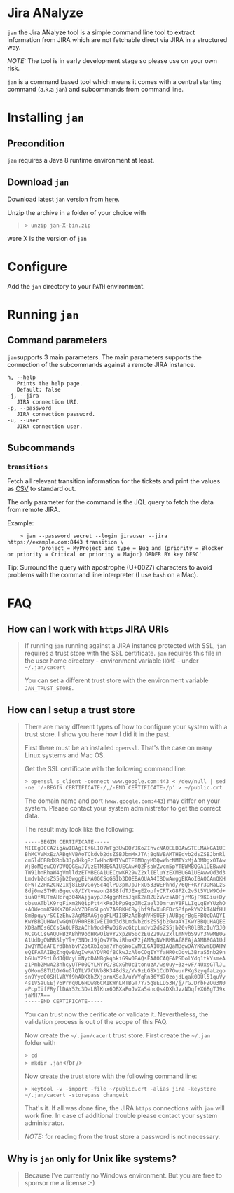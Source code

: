 # Jira ANalyze

`jan` the Jira ANalyze tool is a simple command line tool to extract
information from JIRA which are not fetchable direct via JIRA in a structured
way.

*NOTE:* The tool is in early development stage so please use on your own risk.

`jan` is a command based tool which means it comes with a central starting
command (a.k.a `jan`) and subcommands from command line.

# Installing `jan`

## Precondition

`jan` requires a Java 8 runtime environment at least.

## Download `jan`

Download latest `jan` version from [here](http://www.speexx.de/jan/LATEST).

Unzip the archive in a folder of your choice with 

> `> unzip jan-X-bin.zip`

were X is the version of `jan`

# Configure

Add the `jan` directory to your `PATH` environment.

# Running `jan`

## Command parameters

`jan`supports 3 main parameters. The main parameters supports the connection 
of the subcommands against a remote JIRA instance.

    h, --help
       Prints the help page.
       Default: false
    -j, --jira
       JIRA connection URI.
    -p, --password
       JIRA connection password.
    -u, --user
       JIRA connection user.


## Subcommands

### `transitions`

Fetch all relevant transition information for the tickets and print
the values as [CSV](https://en.wikipedia.org/wiki/Comma-separated_values "CSV at Wikipedia")
to standard out.

The only parameter for the command is the JQL query to fetch the data
from remote JIRA.

Example:

        > jan --password secret --login jirauser --jira https://example.com:8443 transition \
              'project = MyProject and type = Bug and (priority = Blocker or priority = Critical or priority = Major) ORDER BY key DESC'

Tip: Surround the query with apostrophe (U+0027) characters to avoid problems with
the command line interpreter (I use `bash` on a Mac).

# FAQ

## How can I work with `https` JIRA URIs

> If running `jan` running against a JIRA instance protected with SSL, `jan`
> requires a trust store with the SSL certificate. `jan` requires this file
> in the user home directory - environment variable `HOME` - under `~/.jan/cacert`
> 
> You can set a different trust store with the environment variable `JAN_TRUST_STORE`.

## How can I setup a trust store

> There are many dfferent types of how to configure your system with a trust store.
> I show you here how I did it in the past.
>
> First there must be an installed `openssl`. That's the case on many Linux systems
> and Mac OS.
>
> Get the SSL certificate with the following command line:
>
> `> openssl s_client -connect www.google.com:443 < /dev/null | sed -ne '/-BEGIN CERTIFICATE-/,/-END CERTIFICATE-/p' > ~/public.crt`
>
> The domain name and port (`www.google.com:443`) may differ on your system.
> Please contact your system administrator to get the correct data.
>
> The result may look like the following:
>
> `-----BEGIN CERTIFICATE-----` <br />
> `MIIEgDCCA2igAwIBAgIIK6L1O7WFg3UwDQYJKoZIhvcNAQELBQAwSTELMAkGA1UE`
> `BhMCVVMxEzARBgNVBAoTCkdvb2dsZSBJbmMxJTAjBgNVBAMTHEdvb2dsZSBJbnRl`
> `cm5ldCBBdXRob3JpdHkgRzIwHhcNMTYwOTE0MDgyMDQwWhcNMTYxMjA3MDgxOTAw`
> `WjBoMQswCQYDVQQGEwJVUzETMBEGA1UECAwKQ2FsaWZvcm5pYTEWMBQGA1UEBwwN`
> `TW91bnRhaW4gVmlldzETMBEGA1UECgwKR29vZ2xlIEluYzEXMBUGA1UEAwwOd3d3`
> `Lmdvb2dsZS5jb20wggEiMA0GCSqGSIb3DQEBAQUAA4IBDwAwggEKAoIBAQCAmQKH`
> `oFWTZ2HK2CN21xj8iEDvGoySc4qlPD3pmJpJFxO533WEPhnd//6QF+Krr3DMaLzS`
> `8dj0mzSTHRnBgecv8/IYtvwaon28S8fdTJExgEZopfyCRTxG8FZc2v5t5VLW9Cd+`
> `iuaQfAUTmAHcrq304XAjjaypJZ4ggnMzsJqaK2aRZUzVwzsADFjrMGjF9KGiu+Dy`
> `obsuATblK9rgFixm2NQipPtt4kRuJbPp9qpJMcZael30mrunV8FLLIgLgEWYUzhO`
> `+AOWeomKSHKsZO8akY7DFmSLpoY7A9BKHCByjbf9fwXuBFDrSPfpekYW2kT4NfHU`
> `8mBpqyyrSCIzEhv3AgMBAAGjggFLMIIBRzAdBgNVHSUEFjAUBggrBgEFBQcDAQYI`
> `KwYBBQUHAwIwGQYDVR0RBBIwEIIOd3d3Lmdvb2dsZS5jb20waAYIKwYBBQUHAQEE`
> `XDBaMCsGCCsGAQUFBzAChh9odHRwOi8vcGtpLmdvb2dsZS5jb20vR0lBRzIuY3J0`
> `MCsGCCsGAQUFBzABhh9odHRwOi8vY2xpZW50czEuZ29vZ2xlLmNvbS9vY3NwMB0G`
> `A1UdDgQWBBSlyYl+/3NDrJ9jQw7V9viRhoXF2jAMBgNVHRMBAf8EAjAAMB8GA1Ud`
> `IwQYMBaAFErdBhYbvPZotXb1gba7Yhq6WoEvMCEGA1UdIAQaMBgwDAYKKwYBBAHW`
> `eQIFATAIBgZngQwBAgIwMAYDVR0fBCkwJzAloCOgIYYfaHR0cDovL3BraS5nb29n`
> `bGUuY29tL0dJQUcyLmNybDANBgkqhkiG9w0BAQsFAAOCAQEAPSDolYdq1tkYsmeA`
> `z1Pmb2MwA23nhcyUTP00QYLMYYG/8CxGhUc1tonuzA/ws0uy+3z+vF/4UxsGTlJL`
> `yOMon68TU1OYGuGlQTLV7CUVb8K348dSz/Yv9zLGSX1CdD7OwurPKgSzyqfaLzgo`
> `sn9YycO0SHlVRYf9hADKthZXjprnXScJ/uYWYqRn36Yd70zojdLqak0DUl51quVy`
> `4s1VSauEEj76Prrq0L6HOw86CMIKWnLRTBGT7Y75g8ELD53H/j/rGJDrbFZOu3N0`
> `aPcpIifFRyflDAY52c3DaLBlKnx6OBXaFoJwXa54ncQs4DXhJvzNDqf+X6BgTJ9x`<br />
> `jaMH7A==`<br />
> `-----END CERTIFICATE-----`
>
> You can trust now the cerificate or validate it. Nevertheless, the validation
> process is out of the scope of this FAQ.
>
> Now create the `~/.jan/cacert` trust store. First create the `~/.jan` folder
> with 
>
> `> cd`<br />
> `> mkdir .jan`</br />
>
> Now create the trust store with the following command line:
>
> `> keytool -v -import -file ~/public.crt -alias jira -keystore ~/.jan/cacert -storepass changeit`
>
> That's it. If all was done fine, the JIRA `https` connections with `jan` will
> work fine. In case of additional trouble please contact your system administrator.
>
> *NOTE:* for reading from the trust store a password is not necessary.

## Why is `jan` only for Unix like systems?

> Because I've currently no Windows environment. But you are free to sponsor me
> a license :-)
